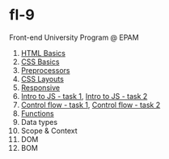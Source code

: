 # fl-9
Front-end University Program @ EPAM

1. [HTML Basics](https://olehmelnyk.github.io/fl-9/FE_9_1_homework_html-basics/homework)
2. [CSS Basics](https://olehmelnyk.github.io/fl-9/FE_9_2_homework_css-basics/homework)
3. [Preprocessors](https://olehmelnyk.github.io/fl-9/FE_9_3_homework_preprocessors/homework)
4. [CSS Layouts](https://olehmelnyk.github.io/fl-9/FE_9_4_homework_css-layouts/homework)
5. [Responsive](https://olehmelnyk.github.io/fl-9/FE_9_5_homework_responsive/homework/src)
6. [Intro to JS - task 1](https://olehmelnyk.github.io/fl-9/FE_9_6_homework_js-intro/homework/src/task1.html), [Intro to JS - task 2](https://olehmelnyk.github.io/fl-9/FE_9_6_homework_js-intro/homework/src/task2.html)
7. [Control flow - task 1](https://olehmelnyk.github.io/fl-9/FE_9_7_homework_control-flow/homework/src/task1.html), [Control flow - task 2](https://olehmelnyk.github.io/fl-9/FE_9_7_homework_control-flow/homework/src/task2.html)
8. [Functions](https://olehmelnyk.github.io/fl-9/FE_9_8_homework_functions/homework/src)
9. Data types
10. Scope & Context
11. DOM
12. BOM